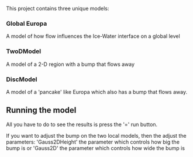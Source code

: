 This project contains three unique models:
 
 <h3> Global Europa </h3>
 A model of how flow influences the Ice-Water interface on a global level
 
 <h3> TwoDModel </h3>
 A model of a 2-D region with a bump that flows away
 
 <h3> DiscModel </h3>
 A model of a 'pancake' like Europa which also has a bump that flows away.
 
 <h2> Running the model </h2>
 
 All you have to do to see the results is press the '=' run button.
 
 If you want to adjust the bump on the two local models, then the adjust the parameters:
 'Gauss2DHeight' the parameter which controls how  big the bump is
 or
 'Gauss2D' the parameter which controls how wide the bump is
